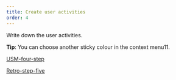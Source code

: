 ```yaml
---
title: Create user activities
order: 4
---
```


Write down the user activities.

**Tip**: You can choose another sticky colour in the context menu11.

[USM-four-step](howTo:USM-four-step)

[Retro-step-five](howTo:Retro-step-five)

